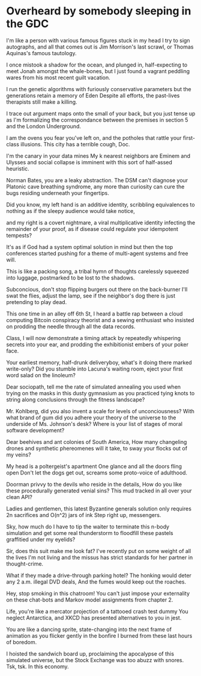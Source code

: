 # Overheard by somebody sleeping in the GDC

I'm like a person with various famous figures stuck in my head
I try to sign autographs, and all that comes out is
Jim Morrison's last scrawl, or Thomas Aquinas's famous tautology.

I once mistook a shadow for the ocean,
and plunged in, half-expecting to meet Jonah amongst the whale-bones,
but I just found a vagrant peddling wares from his most recent guilt vacation.

I run the genetic algorithms with furiously conservative parameters
but the generations retain a memory of Eden
Despite all efforts, the past-lives therapists still make a killing.

I trace out argument maps onto the small of your back,
but you just tense up as I'm formalizing the correspondance
between the premises in section 5 and the London Underground.

I am the ovens you fear you've left on,
and the potholes that rattle your first-class illusions.
This city has a terrible cough, Doc.

I'm the canary in your data mines
My k nearest neighbors are Eminem and Ulysses
and social collapse is imminent with this sort of half-assed heuristic.

Norman Bates, you are a leaky abstraction.
The DSM can't diagnose your Platonic cave breathing syndrome,
any more than curiosity can cure the bugs residing underneath your fingertips.

Did you know, my left hand is an additive identity,
scribbling equivalences to nothing
as if the sleepy audience would take notice,

and my right is a covert nightmare, a viral
multiplicative identity infecting the remainder of your proof,
as if disease could regulate your idempotent tempests?

It's as if God had a system optimal solution in mind
but then the top conferences started pushing for a theme
of multi-agent systems and free will.

This is like a packing song, a tribal hymn
of thoughts carelessly squeezed into luggage,
postmarked to be lost to the shadows.

Subconcious, don't stop flipping burgers out there on the back-burner
I'll swat the flies, adjust the lamp,
see if the neighbor's dog there is just pretending to play dead.

This one time in an alley off 6th St, I heard a battle rap between
a cloud computing Bitcoin conspiracy theorist
and a sewing enthusiast who insisted on prodding the needle through all the data records.

Class, I will now demonstrate a timing attack
by repeatedly whispering secrets into your ear,
and prodding the exhibitionist embers of your poker face.

Your earliest memory, half-drunk deliveryboy,
what's it doing there marked write-only?
Did you stumble into Lacuna's waiting room, eject your first word salad on the linoleum?

Dear sociopath, tell me the rate of simulated annealing
you used when trying on the masks in this dusty gymnasium
as you practiced tying knots to string along conclusions through the fitness landscape?

Mr. Kohlberg, did you also invent a scale for levels of unconciousness?
With what brand of gum did you adhere your theory of the universe to the underside of Ms. Johnson's
desk?
Where is your list of stages of moral software development?

Dear beehives and ant colonies of South America,
How many changeling drones and synthetic phereomenes will it take,
to sway your flocks out of my veins?

My head is a poltergeist's apartment
One glance and all the doors fling open
Don't let the dogs get out, screams some proto-voice of adulthood.

Doorman privvy to the devils who reside in the details,
How do you like these procedurally generated venial sins?
This mud tracked in all over your clean API?

Ladies and gentlemen, this latest Byzantine generals solution
only requires 2n sacrifices and O(n^2) jars of ink
Step right up, messengers.

Sky, how much do I have to tip the waiter to
terminate this n-body simulation and get some real
thunderstorm to floodfill these pastels graffitied under my eyelids?

Sir, does this suit make me look fat?
I've recently put on some weight of all the lives I'm not living
and the missus has strict standards for her partner in thought-crime.

What if they made a drive-through parking hotel?
The honking would deter any 2 a.m. illegal DVD deals,
And the fumes would keep out the roaches.

Hey, stop smoking in this chatroom!
You can't just impose your externality on these
chat-bots and Markov model assignments from chapter 2.

Life, you're like a mercator projection of a tattooed crash test dummy
You neglect Antarctica,
and XKCD has presented alternatives to you in jest.

You are like a dancing sprite, state-changing into the next frame of animation
as you flicker gently in the bonfire I burned
from these last hours of boredom.

I hoisted the sandwich board up,
proclaiming the apocalypse of this simulated universe,
but the Stock Exchange was too abuzz with snores.
Tsk, tsk. In this economy.
